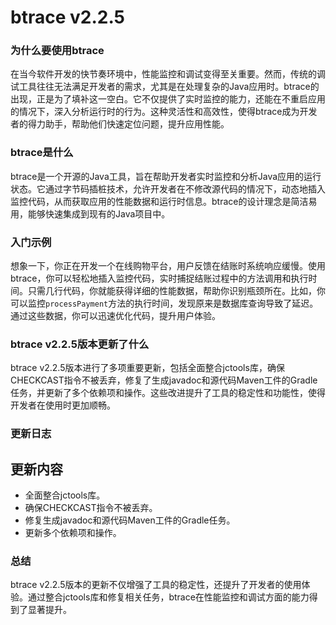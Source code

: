 # btrace v2.2.5
### 为什么要使用btrace

在当今软件开发的快节奏环境中，性能监控和调试变得至关重要。然而，传统的调试工具往往无法满足开发者的需求，尤其是在处理复杂的Java应用时。btrace的出现，正是为了填补这一空白。它不仅提供了实时监控的能力，还能在不重启应用的情况下，深入分析运行时的行为。这种灵活性和高效性，使得btrace成为开发者的得力助手，帮助他们快速定位问题，提升应用性能。

### btrace是什么

btrace是一个开源的Java工具，旨在帮助开发者实时监控和分析Java应用的运行状态。它通过字节码插桩技术，允许开发者在不修改源代码的情况下，动态地插入监控代码，从而获取应用的性能数据和运行时信息。btrace的设计理念是简洁易用，能够快速集成到现有的Java项目中。

### 入门示例

想象一下，你正在开发一个在线购物平台，用户反馈在结账时系统响应缓慢。使用btrace，你可以轻松地插入监控代码，实时捕捉结账过程中的方法调用和执行时间。只需几行代码，你就能获得详细的性能数据，帮助你识别瓶颈所在。比如，你可以监控`processPayment`方法的执行时间，发现原来是数据库查询导致了延迟。通过这些数据，你可以迅速优化代码，提升用户体验。

### btrace v2.2.5版本更新了什么

btrace v2.2.5版本进行了多项重要更新，包括全面整合jctools库，确保CHECKCAST指令不被丢弃，修复了生成javadoc和源代码Maven工件的Gradle任务，并更新了多个依赖项和操作。这些改进提升了工具的稳定性和功能性，使得开发者在使用时更加顺畅。

### 更新日志

## 更新内容
- 全面整合jctools库。
- 确保CHECKCAST指令不被丢弃。
- 修复生成javadoc和源代码Maven工件的Gradle任务。
- 更新多个依赖项和操作。

### 总结

btrace v2.2.5版本的更新不仅增强了工具的稳定性，还提升了开发者的使用体验。通过整合jctools库和修复相关任务，btrace在性能监控和调试方面的能力得到了显著提升。